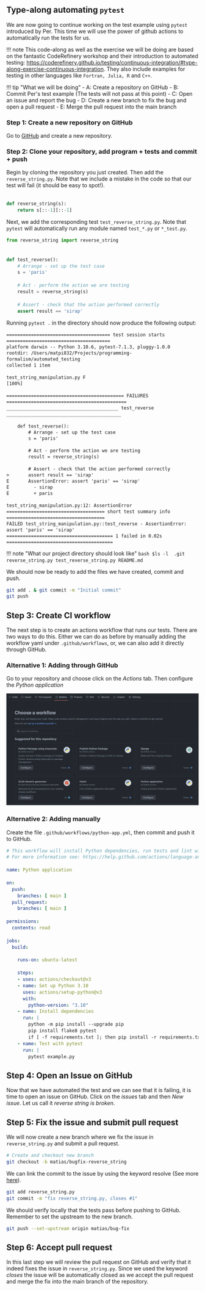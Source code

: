 
## Type-along automating `pytest`

We are now going to continue working on the test example using `pytest`
introduced by Per. This time we will use the power of github actions to
automatically run the tests for us. 

!!! note
    This code-along as well as the exercise we will be doing are based on the
    fantastic CodeRefinery workshop and their introduction to automated
    testing:
    <https://coderefinery.github.io/testing/continuous-integration/#type-along-exercise-continuous-integration>.
    They also include examples for testing in other languages like `Fortran,
    Julia, R` and `C++`. 


!!! tip "What we will be doing"
    - A: Create a repository on GitHub
    - B: Commit Per's test example (The tests will not pass at this point)
    - C: Open an issue and report the bug
    - D: Create a new branch to fix the bug and open a pull request
    - E: Merge the pull request into the main branch

### Step 1: Create a new repository on GitHub

Go to [GitHub](https://github.com/) and create a new repository. 

### Step 2: Clone your repository, add program + tests and commit + push

Begin by cloning the repository you just created. Then add the
`reverse_string.py`. Note that we include a mistake in the code so that our
test will fail (it should be easy to spot!).

``` python title="reverse_string.py" linenums="1"

def reverse_string(s):
    return s[::-1][::-1]
```

Next, we add the corresponding test `test_reverse_string.py`. Note that
`pytest` will automatically run any module named `test_*.py` or `*_test.py`. 

``` python title="test_reverse_string.py" linenums="1"
from reverse_string import reverse_string


def test_reverse():
    # Arrange - set up the test case
    s = 'paris'

    # Act - perform the action we are testing
    result = reverse_string(s)

    # Assert - check that the action performed correctly
    assert result == 'sirap'
```

Running `pytest .` in the directory should now produce the following output:

``` 
====================================== test session starts ======================================
platform darwin -- Python 3.10.6, pytest-7.1.3, pluggy-1.0.0
rootdir: /Users/matpi832/Projects/programming-formalism/automated_testing
collected 1 item

test_string_manipulation.py F                                                             [100%]

=========================================== FAILURES ============================================
_________________________________________ test_reverse __________________________________________

    def test_reverse():
        # Arrange - set up the test case
        s = 'paris'

        # Act - perform the action we are testing
        result = reverse_string(s)

        # Assert - check that the action performed correctly
>       assert result == 'sirap'
E       AssertionError: assert 'paris' == 'sirap'
E         - sirap
E         + paris

test_string_manipulation.py:12: AssertionError
==================================== short test summary info ====================================
FAILED test_string_manipulation.py::test_reverse - AssertionError: assert 'paris' == 'sirap'
======================================= 1 failed in 0.02s =======================================
```

!!! note "What our project directory should look like"
    ``` bash
    $ls -l 
    .git
    reverse_string.py
    test_reverse_string.py
    README.md
    ```

We should now be ready to add the files we have created, commit and push.

``` bash
git add . & git commit -m "Initial commit"
git push
```

## Step 3: Create CI workflow

The next step is to create an actions workflow that runs our tests. There are
two ways to do this. Either we can do as before by manually adding the workflow
yaml under `.github/workflows`, or, we can also add it directly through GitHub.

### Alternative 1: Adding through GitHub

Go to your repository and choose click on the *Actions* tab. Then configure the
*Python application*


![](img/workflow.png)


### Alternative 2: Adding manually

Create the file `.github/workflows/python-app.yml`, then commit and push it to
GitHub. 

``` yaml title="python-app.yml"
# This workflow will install Python dependencies, run tests and lint with a single version of Python
# For more information see: https://help.github.com/actions/language-and-framework-guides/using-python-with-github-actions

name: Python application

on:
  push:
    branches: [ main ]
  pull_request:
    branches: [ main ]

permissions:
  contents: read

jobs:
  build:

    runs-on: ubuntu-latest

    steps:
    - uses: actions/checkout@v3
    - name: Set up Python 3.10
      uses: actions/setup-python@v3
      with:
        python-version: "3.10"
    - name: Install dependencies
      run: |
        python -m pip install --upgrade pip
        pip install flake8 pytest
        if [ -f requirements.txt ]; then pip install -r requirements.txt; fi
    - name: Test with pytest
      run: |
        pytest example.py
```


## Step 4: Open an Issue on GitHub

Now that we have automated the test and we can see that it is failing, it is
time to open an issue on GitHub. Click on the *issues* tab and then *New
issue*. Let us call it *reverse string is broken*. 

## Step 5: Fix the issue and submit pull request

We will now create a new branch where we fix the issue in `reverse_string.py`
and submit a pull request. 

``` bash
# Create and checkout new branch
git checkout -b matias/bugfix-reverse_string
```

We can link the commit to the issue by using the keyword resolve (See more
[here](https://docs.github.com/en/issues/tracking-your-work-with-issues/linking-a-pull-request-to-an-issue)). 

``` bash
git add reverse_string.py
git commit -m "fix reverse_string.py, closes #1"
```


We should verify locally that the tests pass before pushing to GitHub. Remember
to set the upstream to the new branch. 

``` bash
git push --set-upstream origin matias/bug-fix
```



## Step 6: Accept pull request

In this last step we will review the pull request on GitHub and verify that it
indeed fixes the issue in `reverse_string.py`. Since we used the keyword
*closes* the issue will be automatically closed as we accept the pull request
and merge the fix into the main branch of the repository. 
